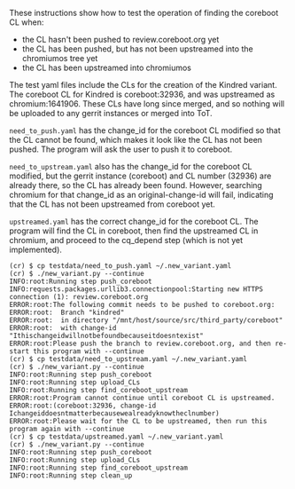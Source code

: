 These instructions show how to test the operation of finding the coreboot
CL when:
* the CL hasn't been pushed to review.coreboot.org yet
* the CL has been pushed, but has not been upstreamed into the chromiumos tree yet
* the CL has been upstreamed into chromiumos

The test yaml files include the CLs for the creation of the Kindred variant.
The coreboot CL for Kindred is coreboot:32936, and was upstreamed as
chromium:1641906. These CLs have long since merged, and so nothing will be
uploaded to any gerrit instances or merged into ToT.

`need_to_push.yaml` has the change\_id for the coreboot CL modified so that
the CL cannot be found, which makes it look like the CL has not been pushed.
The program will ask the user to push it to coreboot.

`need_to_upstream.yaml` also has the change\_id for the coreboot CL modified,
but the gerrit instance (coreboot) and CL number (32936) are already there,
so the CL has already been found. However, searching chromium for that
change\_id as an original-change-id will fail, indicating that the CL has
not been upstreamed from coreboot yet.

`upstreamed.yaml` has the correct change\_id for the coreboot CL. The program
will find the CL in coreboot, then find the upstreamed CL in chromium, and
proceed to the cq\_depend step (which is not yet implemented).

```
(cr) $ cp testdata/need_to_push.yaml ~/.new_variant.yaml
(cr) $ ./new_variant.py --continue
INFO:root:Running step push_coreboot
INFO:requests.packages.urllib3.connectionpool:Starting new HTTPS connection (1): review.coreboot.org
ERROR:root:The following commit needs to be pushed to coreboot.org:
ERROR:root:  Branch "kindred"
ERROR:root:  in directory "/mnt/host/source/src/third_party/coreboot"
ERROR:root:  with change-id "Ithischangeidwillnotbefoundbecauseitdoesntexist"
ERROR:root:Please push the branch to review.coreboot.org, and then re-start this program with --continue
(cr) $ cp testdata/need_to_upstream.yaml ~/.new_variant.yaml
(cr) $ ./new_variant.py --continue
INFO:root:Running step push_coreboot
INFO:root:Running step upload_CLs
INFO:root:Running step find_coreboot_upstream
ERROR:root:Program cannot continue until coreboot CL is upstreamed.
ERROR:root:(coreboot:32936, change-id Ichangeiddoesntmatterbecausewealreadyknowtheclnumber)
ERROR:root:Please wait for the CL to be upstreamed, then run this program again with --continue
(cr) $ cp testdata/upstreamed.yaml ~/.new_variant.yaml
(cr) $ ./new_variant.py --continue
INFO:root:Running step push_coreboot
INFO:root:Running step upload_CLs
INFO:root:Running step find_coreboot_upstream
INFO:root:Running step clean_up
```
